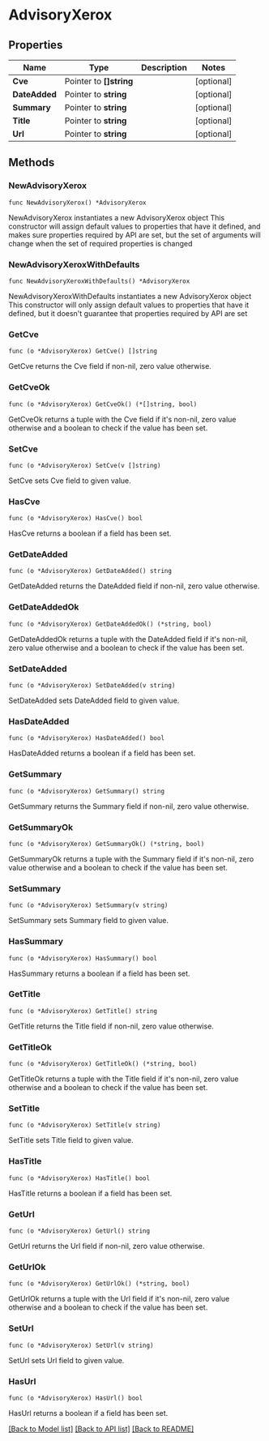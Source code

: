 # AdvisoryXerox

## Properties

Name | Type | Description | Notes
------------ | ------------- | ------------- | -------------
**Cve** | Pointer to **[]string** |  | [optional] 
**DateAdded** | Pointer to **string** |  | [optional] 
**Summary** | Pointer to **string** |  | [optional] 
**Title** | Pointer to **string** |  | [optional] 
**Url** | Pointer to **string** |  | [optional] 

## Methods

### NewAdvisoryXerox

`func NewAdvisoryXerox() *AdvisoryXerox`

NewAdvisoryXerox instantiates a new AdvisoryXerox object
This constructor will assign default values to properties that have it defined,
and makes sure properties required by API are set, but the set of arguments
will change when the set of required properties is changed

### NewAdvisoryXeroxWithDefaults

`func NewAdvisoryXeroxWithDefaults() *AdvisoryXerox`

NewAdvisoryXeroxWithDefaults instantiates a new AdvisoryXerox object
This constructor will only assign default values to properties that have it defined,
but it doesn't guarantee that properties required by API are set

### GetCve

`func (o *AdvisoryXerox) GetCve() []string`

GetCve returns the Cve field if non-nil, zero value otherwise.

### GetCveOk

`func (o *AdvisoryXerox) GetCveOk() (*[]string, bool)`

GetCveOk returns a tuple with the Cve field if it's non-nil, zero value otherwise
and a boolean to check if the value has been set.

### SetCve

`func (o *AdvisoryXerox) SetCve(v []string)`

SetCve sets Cve field to given value.

### HasCve

`func (o *AdvisoryXerox) HasCve() bool`

HasCve returns a boolean if a field has been set.

### GetDateAdded

`func (o *AdvisoryXerox) GetDateAdded() string`

GetDateAdded returns the DateAdded field if non-nil, zero value otherwise.

### GetDateAddedOk

`func (o *AdvisoryXerox) GetDateAddedOk() (*string, bool)`

GetDateAddedOk returns a tuple with the DateAdded field if it's non-nil, zero value otherwise
and a boolean to check if the value has been set.

### SetDateAdded

`func (o *AdvisoryXerox) SetDateAdded(v string)`

SetDateAdded sets DateAdded field to given value.

### HasDateAdded

`func (o *AdvisoryXerox) HasDateAdded() bool`

HasDateAdded returns a boolean if a field has been set.

### GetSummary

`func (o *AdvisoryXerox) GetSummary() string`

GetSummary returns the Summary field if non-nil, zero value otherwise.

### GetSummaryOk

`func (o *AdvisoryXerox) GetSummaryOk() (*string, bool)`

GetSummaryOk returns a tuple with the Summary field if it's non-nil, zero value otherwise
and a boolean to check if the value has been set.

### SetSummary

`func (o *AdvisoryXerox) SetSummary(v string)`

SetSummary sets Summary field to given value.

### HasSummary

`func (o *AdvisoryXerox) HasSummary() bool`

HasSummary returns a boolean if a field has been set.

### GetTitle

`func (o *AdvisoryXerox) GetTitle() string`

GetTitle returns the Title field if non-nil, zero value otherwise.

### GetTitleOk

`func (o *AdvisoryXerox) GetTitleOk() (*string, bool)`

GetTitleOk returns a tuple with the Title field if it's non-nil, zero value otherwise
and a boolean to check if the value has been set.

### SetTitle

`func (o *AdvisoryXerox) SetTitle(v string)`

SetTitle sets Title field to given value.

### HasTitle

`func (o *AdvisoryXerox) HasTitle() bool`

HasTitle returns a boolean if a field has been set.

### GetUrl

`func (o *AdvisoryXerox) GetUrl() string`

GetUrl returns the Url field if non-nil, zero value otherwise.

### GetUrlOk

`func (o *AdvisoryXerox) GetUrlOk() (*string, bool)`

GetUrlOk returns a tuple with the Url field if it's non-nil, zero value otherwise
and a boolean to check if the value has been set.

### SetUrl

`func (o *AdvisoryXerox) SetUrl(v string)`

SetUrl sets Url field to given value.

### HasUrl

`func (o *AdvisoryXerox) HasUrl() bool`

HasUrl returns a boolean if a field has been set.


[[Back to Model list]](../README.md#documentation-for-models) [[Back to API list]](../README.md#documentation-for-api-endpoints) [[Back to README]](../README.md)


